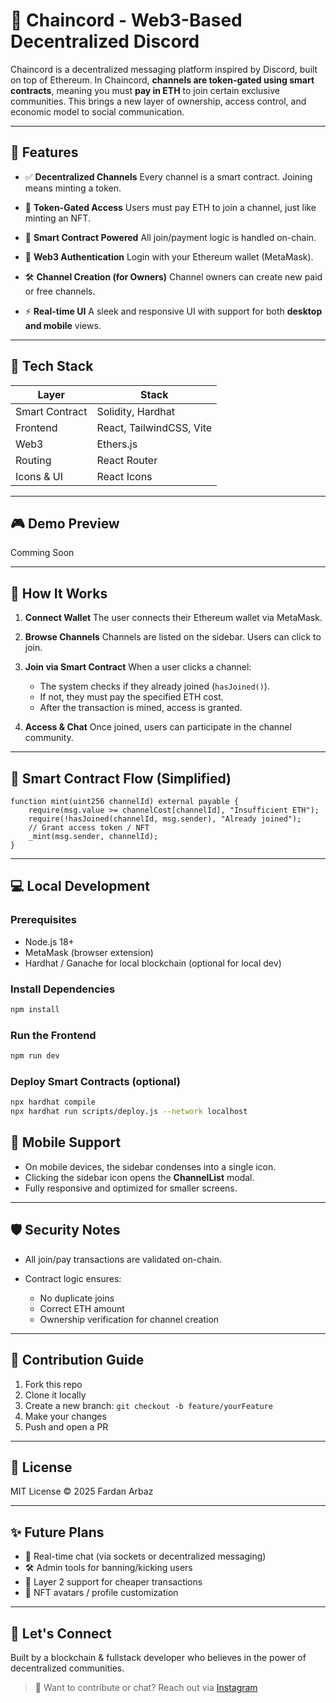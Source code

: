 # 📱 Chaincord - Web3-Based Decentralized Discord

Chaincord is a decentralized messaging platform inspired by Discord, built on top of Ethereum. In Chaincord, **channels are token-gated using smart contracts**, meaning you must **pay in ETH** to join certain exclusive communities. This brings a new layer of ownership, access control, and economic model to social communication.

---

## 🚀 Features

* ✅ **Decentralized Channels**
  Every channel is a smart contract. Joining means minting a token.

* 🔐 **Token-Gated Access**
  Users must pay ETH to join a channel, just like minting an NFT.

* 🧀 **Smart Contract Powered**
  All join/payment logic is handled on-chain.

* 👛 **Web3 Authentication**
  Login with your Ethereum wallet (MetaMask).

* 🛠️ **Channel Creation (for Owners)**
  Channel owners can create new paid or free channels.

* ⚡ **Real-time UI**
  A sleek and responsive UI with support for both **desktop and mobile** views.

---

## 🧹 Tech Stack

| Layer          | Stack                                |
| -------------- | ------------------------------------ |
| Smart Contract | Solidity, Hardhat                    |
| Frontend       | React, TailwindCSS, Vite             |
| Web3           | Ethers.js                            |
| Routing        | React Router                         |
| Icons & UI     | React Icons                          |

---

## 🎮 Demo Preview

Comming Soon

---

## 🦪 How It Works

1. **Connect Wallet**
   The user connects their Ethereum wallet via MetaMask.

2. **Browse Channels**
   Channels are listed on the sidebar. Users can click to join.

3. **Join via Smart Contract**
   When a user clicks a channel:

   * The system checks if they already joined (`hasJoined()`).
   * If not, they must pay the specified ETH cost.
   * After the transaction is mined, access is granted.

4. **Access & Chat**
   Once joined, users can participate in the channel community.

---

## 🧵 Smart Contract Flow (Simplified)

```solidity
function mint(uint256 channelId) external payable {
    require(msg.value >= channelCost[channelId], "Insufficient ETH");
    require(!hasJoined(channelId, msg.sender), "Already joined");
    // Grant access token / NFT
    _mint(msg.sender, channelId);
}
```

---

## 💻 Local Development

### Prerequisites

* Node.js 18+
* MetaMask (browser extension)
* Hardhat / Ganache for local blockchain (optional for local dev)

### Install Dependencies

```bash
npm install
```

### Run the Frontend

```bash
npm run dev
```

### Deploy Smart Contracts (optional)

```bash
npx hardhat compile
npx hardhat run scripts/deploy.js --network localhost
```

## 📱 Mobile Support

* On mobile devices, the sidebar condenses into a single icon.
* Clicking the sidebar icon opens the **ChannelList** modal.
* Fully responsive and optimized for smaller screens.

---

## 🛡️ Security Notes

* All join/pay transactions are validated on-chain.
* Contract logic ensures:

  * No duplicate joins
  * Correct ETH amount
  * Ownership verification for channel creation

---

## 🙌 Contribution Guide

1. Fork this repo
2. Clone it locally
3. Create a new branch: `git checkout -b feature/yourFeature`
4. Make your changes
5. Push and open a PR

---

## 📖 License

MIT License © 2025 Fardan Arbaz

---

## ✨ Future Plans

* 💬 Real-time chat (via sockets or decentralized messaging)
* 🛠️ Admin tools for banning/kicking users
* 🌉 Layer 2 support for cheaper transactions
* 🎨 NFT avatars / profile customization

---

## 🤝 Let's Connect

Built by a blockchain & fullstack developer who believes in the power of decentralized communities.

> 💬 Want to contribute or chat? Reach out via [Instagram](https://www.instagram.com/frdn.arbzz/)
